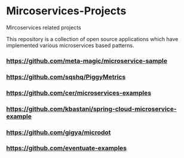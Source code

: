 # Mircoservices-Projects
Mircoservices related projects

This repository is a collection of open source applications which have implemented various microservices based patterns.

### https://github.com/meta-magic/microservice-sample
### https://github.com/sqshq/PiggyMetrics
### https://github.com/cer/microservices-examples
### https://github.com/kbastani/spring-cloud-microservice-example
### https://github.com/gigya/microdot
### https://github.com/eventuate-examples
